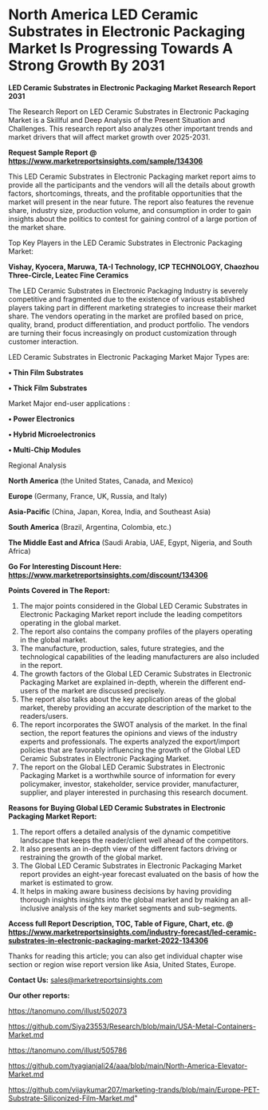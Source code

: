 # North America LED Ceramic Substrates in Electronic Packaging Market Is Progressing Towards A Strong Growth By 2031

<strong>LED Ceramic Substrates in Electronic Packaging Market Research Report 2031</strong>

The Research Report on LED Ceramic Substrates in Electronic Packaging Market is a Skillful and Deep Analysis of the Present Situation and Challenges. This research report also analyzes other important trends and market drivers that will affect market growth over 2025-2031.

<strong>Request Sample Report @ <a href=https://www.marketreportsinsights.com/sample/134306>https://www.marketreportsinsights.com/sample/134306</a></strong>

This LED Ceramic Substrates in Electronic Packaging market report aims to provide all the participants and the vendors will all the details about growth factors, shortcomings, threats, and the profitable opportunities that the market will present in the near future. The report also features the revenue share, industry size, production volume, and consumption in order to gain insights about the politics to contest for gaining control of a large portion of the market share.

Top Key Players in the LED Ceramic Substrates in Electronic Packaging Market:

<strong>Vishay, Kyocera, Maruwa, TA-I Technology, ICP TECHNOLOGY, Chaozhou Three-Circle, Leatec Fine Ceramics</strong>

The LED Ceramic Substrates in Electronic Packaging Industry is severely competitive and fragmented due to the existence of various established players taking part in different marketing strategies to increase their market share. The vendors operating in the market are profiled based on price, quality, brand, product differentiation, and product portfolio. The vendors are turning their focus increasingly on product customization through customer interaction.

LED Ceramic Substrates in Electronic Packaging Market Major Types are:

<strong>• Thin Film Substrates

• Thick Film Substrates</strong>

Market Major end-user applications :

<strong>• Power Electronics

• Hybrid Microelectronics

• Multi-Chip Modules</strong>

Regional Analysis

</u><strong><b>North America</b></strong> (the United States, Canada, and Mexico)

<strong><b>Europe </b></strong>(Germany, France, UK, Russia, and Italy)

<strong><b>Asia-Pacific</b></strong> (China, Japan, Korea, India, and Southeast Asia)

<strong><b>South America</b></strong> (Brazil, Argentina, Colombia, etc.)

<strong><b>The Middle East and Africa</b></strong> (Saudi Arabia, UAE, Egypt, Nigeria, and South Africa)

<strong>Go For Interesting Discount Here: <a href=https://www.marketreportsinsights.com/discount/134306>https://www.marketreportsinsights.com/discount/134306</a></strong>

<strong>Points Covered in The Report:</strong>
<ol>
  <li>The major points considered in the Global LED Ceramic Substrates in Electronic Packaging Market report include the leading competitors operating in the global market.</li>
  <li>The report also contains the company profiles of the players operating in the global market.</li>
  <li>The manufacture, production, sales, future strategies, and the technological capabilities of the leading manufacturers are also included in the report.</li>
  <li>The growth factors of the Global LED Ceramic Substrates in Electronic Packaging Market are explained in-depth, wherein the different end-users of the market are discussed precisely.</li>
  <li>The report also talks about the key application areas of the global market, thereby providing an accurate description of the market to the readers/users.</li>
  <li>The report incorporates the SWOT analysis of the market. In the final section, the report features the opinions and views of the industry experts and professionals. The experts analyzed the export/import policies that are favorably influencing the growth of the Global LED Ceramic Substrates in Electronic Packaging Market.</li>
  <li>The report on the Global LED Ceramic Substrates in Electronic Packaging Market is a worthwhile source of information for every policymaker, investor, stakeholder, service provider, manufacturer, supplier, and player interested in purchasing this research document.</li>
</ol>
<strong>Reasons for Buying Global LED Ceramic Substrates in Electronic Packaging Market Report:</strong>

<ol>
  <li>The report offers a detailed analysis of the dynamic competitive landscape that keeps the reader/client well ahead of the competitors.</li>
  <li>It also presents an in-depth view of the different factors driving or restraining the growth of the global market.</li>
  <li>The Global LED Ceramic Substrates in Electronic Packaging Market report provides an eight-year forecast evaluated on the basis of how the market is estimated to grow.</li>
  <li>It helps in making aware business decisions by having providing thorough insights insights into the global market and by making an all-inclusive analysis of the key market segments and sub-segments.</li>
</ol>
<strong>Access full Report Description, TOC, Table of Figure, Chart, etc. @ <a href=https://www.marketreportsinsights.com/industry-forecast/led-ceramic-substrates-in-electronic-packaging-market-2022-134306>https://www.marketreportsinsights.com/industry-forecast/led-ceramic-substrates-in-electronic-packaging-market-2022-134306</a></strong>


Thanks for reading this article; you can also get individual chapter wise section or region wise report version like Asia, United States, Europe.

<strong>Contact Us:</strong>
sales@marketreportsinsights.com

<strong>Our other reports:</strong>

<a href=https://tanomuno.com/illust/502073>https://tanomuno.com/illust/502073</a>

<a href=https://github.com/Siya23553/Research/blob/main/USA-Metal-Containers-Market.md>https://github.com/Siya23553/Research/blob/main/USA-Metal-Containers-Market.md</a>

<a href=https://tanomuno.com/illust/505786>https://tanomuno.com/illust/505786</a>

<a href=https://github.com/tyagianjali24/aaa/blob/main/North-America-Elevator-Market.md>https://github.com/tyagianjali24/aaa/blob/main/North-America-Elevator-Market.md</a>

<a href=https://github.com/vijaykumar207/marketing-trands/blob/main/Europe-PET-Substrate-Siliconized-Film-Market.md>https://github.com/vijaykumar207/marketing-trands/blob/main/Europe-PET-Substrate-Siliconized-Film-Market.md</a>"
